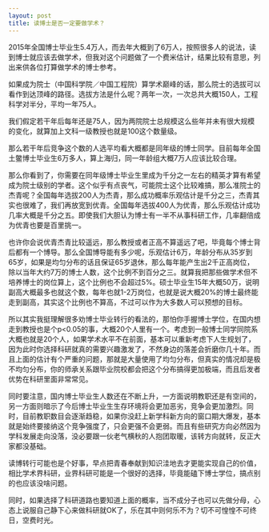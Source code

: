 ```yaml
---
layout: post
title: 读博士是否一定要做学术？
---
```


2015年全国博士毕业生5.4万人，而去年大概到了6万人，按照很多人的说法，读到博士就应该去做学术，但我对这个问题做了一个费米估计，结果比较有意思，列出来供各位打算做学术的博士参考。

如果成为院士（中国科学院／中国工程院）算学术巅峰的话，那么院士的选拔可以看作到达顶峰的路径。选拔方法是什么呢？两年一次，一次总共大概150人，工程科学对半分，平均一年75人。

我们假定若干年后每年还是75人，因为两院院士总规模这么些年并未有很大规模的变化，就算加上文科一级教授也就是100这个数量级。

那么若干年后竞争这个数的人选平均看大概都是同年级的博士同学。目前每年全国土鳖博士毕业生6万多人，算上海归，同一年龄组大概7万人应该比较合理。

那么你看到了，你需要在同年级博士毕业生里成为千分之一左右的精英才算有希望成为院士级别的学者。这个似乎有点丧气，可能院士这个比较难搞，那么准院士的杰青呢？全国每年选拔200人为杰青，那么成功概率乐观估计是千分之三，杰青其实也很难了，我们再放宽到优青。全国每年选拔400人为优青，那么乐观估计成功几率大概是千分之五。即使我们大胆认为博士有一半不从事科研工作，几率翻倍成为优青也要是百里挑一。

也许你会说优青杰青比较遥远，那么教授或者正高不算遥远了吧，毕竟每个博士背后都有一个博导。那么全国博导能有多少呢，乐观估计6万，年龄分布从35岁到65岁，如果是均匀分布的话且保证65岁退休，那么每年能产生出2千正高岗位，除以当年大约7万的博士人数，这个比例不到百分之三。就算我把那些做学术但不培养博士的岗位算上，这个比例也不会超过5%。硕士毕业生15年大概50万，说明副高大概最多也就这个数，每年也就1-2万岗位，也就是说大概20%的博士最终能走到副高，其实这个比例也不算高，不过可以作为大多数人可以预想的目标。

所以其实我挺理解很多劝博士毕业转行的看法的，那怕你手握博士学位，在国内想走到教授也是个p<0.05的事，大概20个人里有一个。考虑到一般博士同学同院系大概也就是20个人，如果学术水平不在前面，基本可以重新考虑下人生规划了，因为此时你选择科研就真的需要兴趣激发了，不然身边的落差会折磨你几十年。而且上面的估计有个严重的问题，那就是大量使用了均匀分布，但真实的情况却是极不均匀分布，你的师承关系跟毕业院校都会把这个分布搞得更加极端，而且后发者优势在科研里面非常常见。

同时要注意，国内博士毕业生人数还在不断上升，一方面说明教职还是有空间的，另一方面则暗示了今后博士毕业生生存环境将会更加恶劣，竞争会更加激烈。同时，目前教职数目会逐渐趋稳，如果你没赶上新学科新方向的窗口期大爆发，基本就是始终要接纳这个竞争强度了，只会更强不会更弱。而且有些研究方向必然因为学科发展走向没落，没必要跟一伙老气横秋的人抱团取暖，该转方向就转，反正大家都没基础。

读博转行可能也是个好事，早点把青春奉献到知识洼地去才更能实现自己的价值，相比学术界科研，业界科研可能是一个很好的选择，毕竟能磕下博士学位，搞点别的也应该没啥问题。

同时，如果选择了科研道路也要知道上面的概率，当不成分子也可以先做分母，心态上说服自己静下心来做科研就OK了，乐在其中则何乐不为？切不可惶惶不可终日，空费时光。